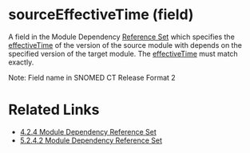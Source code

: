 # sourceEffectiveTime (field)

A field in the Module Dependency [Reference Set](https://confluence.ihtsdotools.org/display/DOCGLOSS/Reference+Set "Glossary link: Reference Set") which specifies the [effectiveTime](https://confluence.ihtsdotools.org/display/DOCGLOSS/effectiveTime "Glossary link: effectiveTime") of the version of the source module with depends on the specified version of the target module. The [effectiveTime](https://confluence.ihtsdotools.org/display/DOCGLOSS/effectiveTime "Glossary link: effectiveTime") must match exactly. 

Note: Field name in SNOMED CT Release Format 2

# Related Links

  * [4.2.4 Module Dependency Reference Set](/pages/createpage.action?spaceKey=DOCTSG&title=4.2.4+Module+Dependency+Reference+Set)
  * [5.2.4.2 Module Dependency Reference Set](5.2.4.2-Module-Dependency-Reference-Set_28739379.html)

